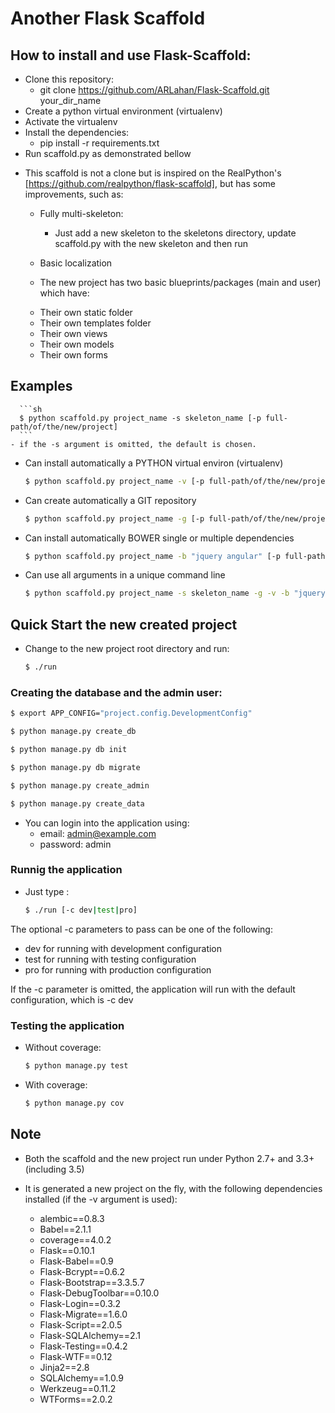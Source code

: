 # Another Flask Scaffold

## How to install and use Flask-Scaffold:
  - Clone this repository:
    - git clone https://github.com/ARLahan/Flask-Scaffold.git your_dir_name
  - Create a python virtual environment (virtualenv)
  - Activate the virtualenv
  - Install the dependencies:
    - pip install -r requirements.txt
  - Run scaffold.py as demonstrated bellow

* This scaffold is not a clone but is inspired on the
  RealPython's [https://github.com/realpython/flask-scaffold], but has some improvements, such as:

  * Fully multi-skeleton:
    - Just add a new skeleton to the skeletons directory,
      update scaffold.py with the new skeleton and then run

  * Basic localization

  * The new project has two basic blueprints/packages (main and user) which have:
   - Their own static folder
   - Their own templates folder
   - Their own views
   - Their own models
   - Their own forms


## Examples

      ```sh
      $ python scaffold.py project_name -s skeleton_name [-p full-path/of/the/new/project]
      ```
    - if the -s argument is omitted, the default is chosen.

  * Can install automatically a PYTHON virtual environ (virtualenv)

    ```sh
    $ python scaffold.py project_name -v [-p full-path/of/the/new/project]
    ```

  * Can create automatically a GIT repository

    ```sh
    $ python scaffold.py project_name -g [-p full-path/of/the/new/project]
    ```

  * Can install automatically BOWER single or multiple dependencies

    ```sh
    $ python scaffold.py project_name -b "jquery angular" [-p full-path/of/the/new/project]
    ```

  * Can use all arguments in a unique command line

    ```sh
    $ python scaffold.py project_name -s skeleton_name -g -v -b "jquery angular" [-p full-path/of/the/new/project]
    ```


## Quick Start the new created project

  * Change to the new project root directory and run:

    ```sh
    $ ./run
    ```

### Creating the database and the admin user:

  ```sh
  $ export APP_CONFIG="project.config.DevelopmentConfig"

  $ python manage.py create_db

  $ python manage.py db init

  $ python manage.py db migrate

  $ python manage.py create_admin

  $ python manage.py create_data
  ```

  * You can login into the application using:
    - email: admin@example.com
    - password: admin

### Runnig the application
  * Just type :

    ```sh
    $ ./run [-c dev|test|pro]
    ```

The optional -c parameters to pass can be one of the following:
   - dev   for running with development configuration
   - test  for running with testing configuration
   - pro   for running with production configuration

 If the -c parameter is omitted, the application will run with
 the default configuration, which is -c dev


### Testing the application

 * Without coverage:

    ```sh
    $ python manage.py test
    ```

 * With coverage:

    ```sh
    $ python manage.py cov
    ```

## Note

* Both the scaffold and the new project run under Python 2.7+ and 3.3+ (including 3.5)

* It is generated a new project on the fly, with the following
 dependencies installed (if the -v argument is used):

   - alembic==0.8.3
   - Babel==2.1.1
   - coverage==4.0.2
   - Flask==0.10.1
   - Flask-Babel==0.9
   - Flask-Bcrypt==0.6.2
   - Flask-Bootstrap==3.3.5.7
   - Flask-DebugToolbar==0.10.0
   - Flask-Login==0.3.2
   - Flask-Migrate==1.6.0
   - Flask-Script==2.0.5
   - Flask-SQLAlchemy==2.1
   - Flask-Testing==0.4.2
   - Flask-WTF==0.12
   - Jinja2==2.8
   - SQLAlchemy==1.0.9
   - Werkzeug==0.11.2
   - WTForms==2.0.2

